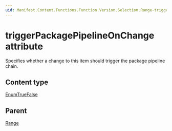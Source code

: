 ```yaml
---
uid: Manifest.Content.Functions.Function.Version.Selection.Range-triggerPackagePipelineOnChange 
---
```


# triggerPackagePipelineOnChange attribute

Specifies whether a change to this item should trigger the package pipeline chain.

## Content type

[EnumTrueFalse](xref:Manifest-EnumTrueFalse)

## Parent

[Range](xref:Manifest.Content.Functions.Function.Version.Selection.Range)
